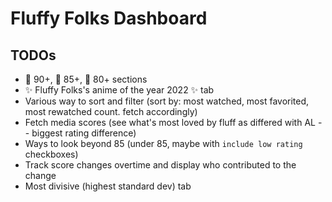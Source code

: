 # Fluffy Folks Dashboard

## TODOs

- 🏅 90+, 🥈 85+, 🥉 80+ sections
- ✨  Fluffy Folks's anime of the year 2022 ✨ tab
- Various way to sort and filter (sort by: most watched, most favorited, most rewatched count. fetch accordingly)
- Fetch media scores (see what's most loved by fluff as differed with AL -- biggest rating difference)
- Ways to look beyond 85 (under 85, maybe with `include low rating` checkboxes)
- Track score changes overtime and display who contributed to the change
- Most divisive (highest standard dev) tab
